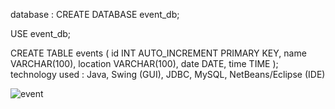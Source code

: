 database : 
CREATE DATABASE event_db;

USE event_db;

CREATE TABLE events (
    id INT AUTO_INCREMENT PRIMARY KEY,
    name VARCHAR(100),
    location VARCHAR(100),
    date DATE,
    time TIME
);
technology used : Java, Swing (GUI), JDBC, MySQL, NetBeans/Eclipse (IDE)

![event](https://github.com/user-attachments/assets/82761e66-e6b6-4940-a37e-d1b04ae67df4)
